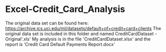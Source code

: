 # Excel-Credit_Card_Analysis
The original data set can be found here: https://archive.ics.uci.edu/ml/datasets/default+of+credit+card+clients
The original data set is included in this folder and named CreditCardDataset - Original'.xls'
My analysis is in the file 'CreditCardDataset.xlsx' and the report is 'Credit Card Default Payments Report.docx'
